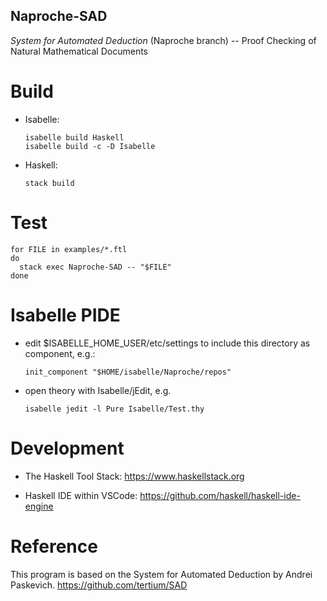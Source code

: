 ## Naproche-SAD ##

*System for Automated Deduction* (Naproche branch) -- Proof Checking of Natural Mathematical Documents


# Build #

* Isabelle:

      isabelle build Haskell
      isabelle build -c -D Isabelle

* Haskell:

      stack build


# Test #

    for FILE in examples/*.ftl
    do
      stack exec Naproche-SAD -- "$FILE"
    done


# Isabelle PIDE #

* edit $ISABELLE_HOME_USER/etc/settings to include this directory as component, e.g.:

      init_component "$HOME/isabelle/Naproche/repos"

* open theory with Isabelle/jEdit, e.g.

      isabelle jedit -l Pure Isabelle/Test.thy


# Development #

* The Haskell Tool Stack: https://www.haskellstack.org

* Haskell IDE within VSCode: https://github.com/haskell/haskell-ide-engine


# Reference #
This program is based on the System for Automated Deduction by Andrei Paskevich.
https://github.com/tertium/SAD
